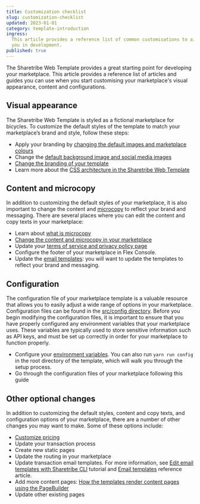 ```yaml
---
title: Customization checklist
slug: customization-checklist
updated: 2023-01-01
category: template-introduction
ingress:
  This article provides a reference list of common customisations to aid
  you in development.
published: true
---
```


The Sharetribe Web Template provides a great starting point for
developing your marketplace. This article provides a reference list of
articles and guides you can use when you start customising your
marketplace's visual appearance, content and configurations.

## Visual appearance

The Sharetribe Web Template is styled as a fictional marketplace for
bicycles. To customize the default styles of the template to match your
marketplace’s brand and style, follow these steps:

- Apply your branding by
  [changing the default images and marketplace colours](/tutorial/change-branding/)
- Change the
  [default background image and social media images](/tutorial/change-branding/)
- [Change the branding of your template](/tutorial/change-branding/)
- Learn more about the
  [CSS architecture in the Sharetribe Web Template](/template/how-to-customize-template-styles/)

## Content and microcopy

In addition to customizing the default styles of your marketplace, it is
also important to change the content and
[microcopy](/concepts/microcopy/) to reflect your brand and messaging.
There are several places where you can edit the content and copy texts
in your marketplace:

- Learn about [what is microcopy](/concepts/microcopy/)
- [Change the content and microcopy in your marketplace](/tutorial/working-with-microcopy/)
- Update your
  [terms of service and privacy policy page](/operator-guides/free-templates/)
- Configure the footer of your marketplace in Flex Console.
- Update the
  [email templates](https://www.sharetribe.com/docs/concepts/email-notifications/):
  you will want to update the templates to reflect your brand and
  messaging.

## Configuration

The configuration file of your marketplace template is a valuable
resource that allows you to easily adjust a wide range of options in
your marketplace. Configuration files can be found in the
[src/config directory](https://github.com/sharetribe/web-template/tree/main/src/config).
Before you begin modifying the configuration files, it is important to
ensure that you have properly configured any environment variables that
your marketplace uses. These variables are typically used to store
sensitive information such as API keys, and must be set up correctly in
order for your marketplace to function properly.

- Configure your [environment variables](/template/template-env/). You
  can also run `yarn run config` in the root directory of the template,
  which will walk you through the setup process.
- Go through the configuration files of your marketplace following this
  guide

## Other optional changes

In addition to customizing the default styles, content and copy texts,
and configuration options of your marketplace, there are a number of
other changes you may want to make. Some of these options include:

- [Customize pricing](/tutorial/customize-pricing-tutorial/)
- Update your transaction process
- Create new static pages
- Update the routing in your marketplace
- Update transaction email templates. For more information, see
  [Edit email templates with Sharetribe CLI](/how-to/edit-email-templates-with-sharetribe-cli/)
  tutorial and [Email templates](/references/email-templates/) reference
  article.
- Add more content pages:
  [How the templates render content pages using the PageBuilder](/template/page-builder/)
- Update other existing pages
  <plan tier="extend" feature="Customizing your transaction process and email templates"></plan>
